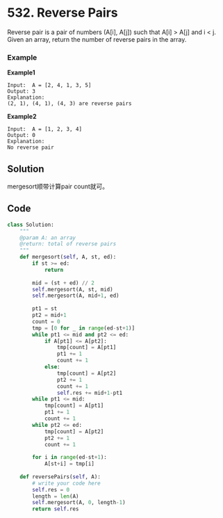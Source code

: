 # 532. Reverse Pairs

Reverse pair is a pair of numbers (A[i], A[j]) such that A[i] > A[j] and i < j. Given an array, return the number of reverse pairs in the array.

### Example

**Example1**

```
Input:  A = [2, 4, 1, 3, 5]
Output: 3
Explanation:
(2, 1), (4, 1), (4, 3) are reverse pairs
```

**Example2**

```
Input:  A = [1, 2, 3, 4]
Output: 0
Explanation:
No reverse pair
```



## Solution

mergesort顺带计算pair count就可。



## Code

```python
class Solution:
    """
    @param A: an array
    @return: total of reverse pairs
    """
    def mergesort(self, A, st, ed):
        if st >= ed:
            return
        
        mid = (st + ed) // 2
        self.mergesort(A, st, mid)
        self.mergesort(A, mid+1, ed)
        
        pt1 = st
        pt2 = mid+1
        count = 0
        tmp = [0 for _ in range(ed-st+1)]
        while pt1 <= mid and pt2 <= ed:
            if A[pt1] <= A[pt2]:
                tmp[count] = A[pt1]
                pt1 += 1
                count += 1
            else:
                tmp[count] = A[pt2]
                pt2 += 1
                count += 1
                self.res += mid+1-pt1
        while pt1 <= mid:
            tmp[count] = A[pt1]
            pt1 += 1
            count += 1
        while pt2 <= ed:
            tmp[count] = A[pt2]
            pt2 += 1
            count += 1
        
        for i in range(ed-st+1):
            A[st+i] = tmp[i]
            
    def reversePairs(self, A):
        # write your code here
        self.res = 0
        length = len(A)
        self.mergesort(A, 0, length-1)
        return self.res
```

